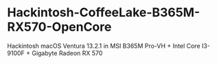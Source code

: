 # Hackintosh-CoffeeLake-B365M-RX570-OpenCore
Hackintosh macOS Ventura 13.2.1 in MSI B365M Pro-VH + Intel Core I3-9100F + Gigabyte Radeon RX 570
